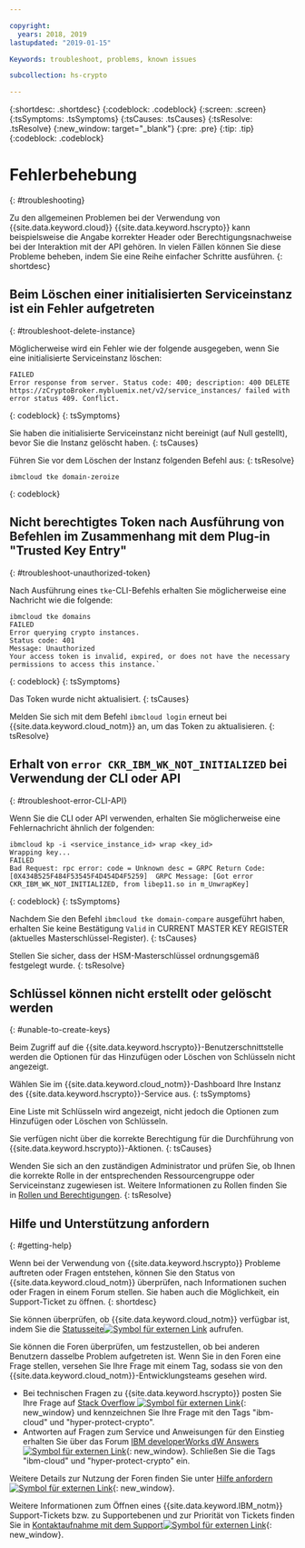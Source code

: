 ```yaml
---

copyright:
  years: 2018, 2019
lastupdated: "2019-01-15"

Keywords: troubleshoot, problems, known issues

subcollection: hs-crypto

---
```


{:shortdesc: .shortdesc}
{:codeblock: .codeblock}
{:screen: .screen}
{:tsSymptoms: .tsSymptoms}
{:tsCauses: .tsCauses}
{:tsResolve: .tsResolve}
{:new_window: target="_blank"}
{:pre: .pre}
{:tip: .tip}
{:codeblock: .codeblock}

# Fehlerbehebung
{: #troubleshooting}

Zu den allgemeinen Problemen bei der Verwendung von {{site.data.keyword.cloud}} {{site.data.keyword.hscrypto}} kann beispielsweise die Angabe korrekter Header oder Berechtigungsnachweise bei der Interaktion mit der API gehören. In vielen Fällen können Sie diese Probleme beheben, indem Sie eine Reihe einfacher Schritte ausführen.
{: shortdesc}

## Beim Löschen einer initialisierten Serviceinstanz ist ein Fehler aufgetreten
{: #troubleshoot-delete-instance}

Möglicherweise wird ein Fehler wie der folgende ausgegeben, wenn Sie eine initialisierte Serviceinstanz löschen: 

```
FAILED
Error response from server. Status code: 400; description: 400 DELETE https://zCryptoBroker.mybluemix.net/v2/service_instances/ failed with error status 409. Conflict.
```
{: codeblock}
{: tsSymptoms}

Sie haben die initialisierte Serviceinstanz nicht bereinigt (auf Null gestellt), bevor Sie die Instanz gelöscht haben.
{: tsCauses}

Führen Sie vor dem Löschen der Instanz folgenden Befehl aus:
{: tsResolve}

```
ibmcloud tke domain-zeroize
```
{: codeblock}

## Nicht berechtigtes Token nach Ausführung von Befehlen im Zusammenhang mit dem Plug-in "Trusted Key Entry"
{: #troubleshoot-unauthorized-token}

Nach Ausführung eines `tke`-CLI-Befehls erhalten Sie möglicherweise eine Nachricht wie die folgende:

```
ibmcloud tke domains
FAILED
Error querying crypto instances.
Status code: 401
Message: Unauthorized
Your access token is invalid, expired, or does not have the necessary permissions to access this instance.`
```
{: codeblock}
{: tsSymptoms}

Das Token wurde nicht aktualisiert.
{: tsCauses}

Melden Sie sich mit dem Befehl `ibmcloud login` erneut bei {{site.data.keyword.cloud_notm}} an, um das Token zu aktualisieren.
{: tsResolve}

## Erhalt von `error CKR_IBM_WK_NOT_INITIALIZED` bei Verwendung der CLI oder API
{: #troubleshoot-error-CLI-API}

Wenn Sie die CLI oder API verwenden, erhalten Sie möglicherweise eine Fehlernachricht ähnlich der folgenden:

```
ibmcloud kp -i <service_instance_id> wrap <key_id>
Wrapping key...
FAILED
Bad Request: rpc error: code = Unknown desc = GRPC Return Code: [0X434B525F484F53545F4D454D4F5259]  GRPC Message: [Got error CKR_IBM_WK_NOT_INITIALIZED, from libep11.so in m_UnwrapKey]
```
{: codeblock}
{: tsSymptoms}

Nachdem Sie den Befehl `ibmcloud tke domain-compare` ausgeführt haben, erhalten Sie keine Bestätigung `Valid` in CURRENT MASTER KEY REGISTER (aktuelles Masterschlüssel-Register).
{: tsCauses}

Stellen Sie sicher, dass der HSM-Masterschlüssel ordnungsgemäß festgelegt wurde.
{: tsResolve}

## Schlüssel können nicht erstellt oder gelöscht werden
{: #unable-to-create-keys}

Beim Zugriff auf die {{site.data.keyword.hscrypto}}-Benutzerschnittstelle werden die Optionen für das Hinzufügen oder Löschen von Schlüsseln nicht angezeigt.

Wählen Sie im {{site.data.keyword.cloud_notm}}-Dashboard Ihre Instanz des {{site.data.keyword.hscrypto}}-Service aus.
{: tsSymptoms}

Eine Liste mit Schlüsseln wird angezeigt, nicht jedoch die Optionen zum Hinzufügen oder Löschen von Schlüsseln.

Sie verfügen nicht über die korrekte Berechtigung für die Durchführung von {{site.data.keyword.hscrypto}}-Aktionen.
{: tsCauses}

Wenden Sie sich an den zuständigen Administrator und prüfen Sie, ob Ihnen die korrekte Rolle in der entsprechenden Ressourcengruppe oder Serviceinstanz zugewiesen ist. Weitere Informationen zu Rollen finden Sie in [Rollen und Berechtigungen](/docs/services/key-protect/manage-access.html#roles).
{: tsResolve}

## Hilfe und Unterstützung anfordern
{: #getting-help}

Wenn bei der Verwendung von {{site.data.keyword.hscrypto}} Probleme auftreten oder Fragen entstehen, können Sie den Status von {{site.data.keyword.cloud_notm}} überprüfen, nach Informationen suchen oder Fragen in einem Forum stellen. Sie haben auch die Möglichkeit, ein Support-Ticket zu öffnen.
{: shortdesc}

Sie können überprüfen, ob {{site.data.keyword.cloud_notm}} verfügbar ist, indem Sie die [Statusseite![Symbol für externen Link](../../icons/launch-glyph.svg "Symbol für externen Link")](https://cloud.ibm.com/status?tags=platform,runtimes,services) aufrufen.

Sie können die Foren überprüfen, um festzustellen, ob bei anderen Benutzern dasselbe Problem aufgetreten ist. Wenn Sie in den Foren eine Frage stellen, versehen Sie Ihre Frage mit einem Tag, sodass sie von den {{site.data.keyword.cloud_notm}}-Entwicklungsteams gesehen wird.

- Bei technischen Fragen zu {{site.data.keyword.hscrypto}} posten Sie Ihre Frage auf [Stack Overflow ![Symbol für externen Link](../../icons/launch-glyph.svg "Symbol für externen Link")](https://stackoverflow.com/questions/tagged/hyper-protect-crypto){: new_window} und kennzeichnen Sie Ihre Frage mit den Tags "ibm-cloud" und "hyper-protect-crypto". 
- Antworten auf Fragen zum Service und Anweisungen für den Einstieg erhalten Sie über das Forum [IBM developerWorks dW Answers ![Symbol für externen Link](../../icons/launch-glyph.svg "Symbol für externen Link")](https://developer.ibm.com/answers/topics/hyper-protect-crypto/){: new_window}. Schließen Sie die Tags "ibm-cloud" und "hyper-protect-crypto" ein. 

Weitere Details zur Nutzung der Foren finden Sie unter [Hilfe anfordern ![Symbol für externen Link](../../icons/launch-glyph.svg "Symbol für externen Link")](/docs/get-support?topic=get-support-using-avatar#using-avatar){: new_window}.

Weitere Informationen zum Öffnen eines {{site.data.keyword.IBM_notm}} Support-Tickets bzw. zu Supportebenen und zur Priorität von Tickets finden Sie in [Kontaktaufnahme mit dem Support![Symbol für externen Link](../../icons/launch-glyph.svg "Symbol für externen Link")](/docs/get-support?topic=get-support-getting-customer-support){: new_window}.
